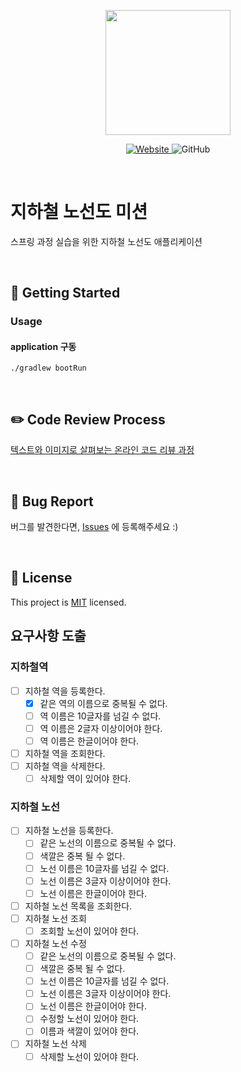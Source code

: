 <p align="center">
    <img width="200px;" src="https://raw.githubusercontent.com/woowacourse/atdd-subway-admin-frontend/master/images/main_logo.png"/>
</p>
<p align="center">
  <a href="https://techcourse.woowahan.com/c/Dr6fhku7" alt="woowacourse subway">
    <img alt="Website" src="https://img.shields.io/website?url=https%3A%2F%2Fedu.nextstep.camp%2Fc%2FR89PYi5H">
  </a>
  <img alt="GitHub" src="https://img.shields.io/github/license/woowacourse/atdd-subway-map">
</p>

<br>

# 지하철 노선도 미션
스프링 과정 실습을 위한 지하철 노선도 애플리케이션

<br>

## 🚀 Getting Started
### Usage
#### application 구동
```
./gradlew bootRun
```
<br>

## ✏️ Code Review Process
[텍스트와 이미지로 살펴보는 온라인 코드 리뷰 과정](https://github.com/next-step/nextstep-docs/tree/master/codereview)

<br>

## 🐞 Bug Report

버그를 발견한다면, [Issues](https://github.com/woowacourse/atdd-subway-map/issues) 에 등록해주세요 :)

<br>

## 📝 License

This project is [MIT](https://github.com/woowacourse/atdd-subway-map/blob/master/LICENSE) licensed.


## 요구사항 도출 

### 지하철역
- [ ] 지하철 역을 등록한다. 
    - [x] 같은 역의 이름으로 중복될 수 없다.
    - [ ] 역 이름은 10글자를 넘길 수 없다.
    - [ ] 역 이름은 2글자 이상이어야 한다.
    - [ ] 역 이름은 한글이어야 한다.
- [ ] 지하철 역을 조회한다.
- [ ] 지하철 역을 삭제한다.
    - [ ] 삭제할 역이 있어야 한다.

### 지하철 노선
- [ ] 지하철 노선을 등록한다.
    - [ ] 같은 노선의 이름으로 중복될 수 없다.
    - [ ] 색깔은 중복 될 수 없다.
    - [ ] 노선 이름은 10글자를 넘길 수 없다.
    - [ ] 노선 이름은 3글자 이상이어야 한다.
    - [ ] 노선 이름은 한글이어야 한다.
- [ ] 지하철 노선 목록을 조회한다.
- [ ] 지하철 노선 조회
    - [ ] 조회할 노선이 있어야 한다.
- [ ] 지하철 노선 수정
    - [ ] 같은 노선의 이름으로 중복될 수 없다.
    - [ ] 색깔은 중복 될 수 없다.
    - [ ] 노선 이름은 10글자를 넘길 수 없다.
    - [ ] 노선 이름은 3글자 이상이어야 한다.
    - [ ] 노선 이름은 한글이어야 한다.
    - [ ] 수정할 노선이 있어야 한다.
    - [ ] 이름과 색깔이 있어야 한다.
- [ ] 지하철 노선 삭제   
    - [ ] 삭제할 노선이 있어야 한다.
